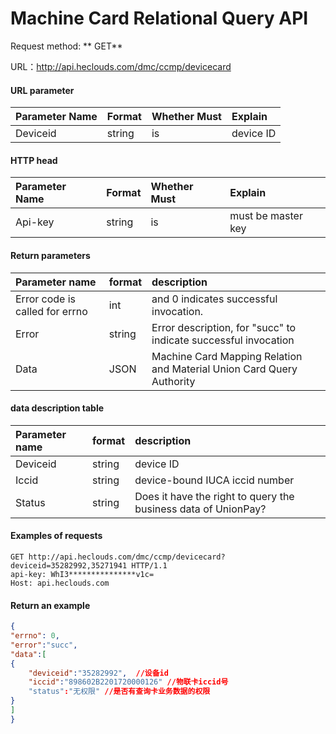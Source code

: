 # Machine Card Relational Query API

Request method: ** GET**

URL：http://api.heclouds.com/dmc/ccmp/devicecard

#### URL parameter
Parameter Name | Format | Whether Must | Explain
:- | :- | :- | :- 
Deviceid | string | is | device ID

#### HTTP head
Parameter Name | Format | Whether Must | Explain
:- | :- | :- | :- 
Api-key | string | is | must be master key

#### Return parameters
Parameter name | format | description
:- | :- | :- 
Error code is called for errno | int | and 0 indicates successful invocation.
Error | string | Error description, for "succ" to indicate successful invocation
Data | JSON | Machine Card Mapping Relation and Material Union Card Query Authority


#### data description table
Parameter name | format | description
:- | :- | :- 
Deviceid | string | device ID
Iccid | string | device-bound IUCA iccid number
Status | string | Does it have the right to query the business data of UnionPay?


#### Examples of requests
```text
GET http://api.heclouds.com/dmc/ccmp/devicecard?deviceid=35282992,35271941 HTTP/1.1
api-key: WhI3***************v1c=
Host: api.heclouds.com
```


#### Return an example
```json
{
"errno": 0,
"error":"succ",
"data":[ 
{
    "deviceid":"35282992",  //设备id
    "iccid":"898602B2201720000126" //物联卡iccid号
    "status":"无权限" //是否有查询卡业务数据的权限
}
]
}
```